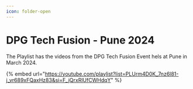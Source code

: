 ```yaml
---
icon: folder-open
---
```


# DPG Tech Fusion - Pune 2024

The Playlist has the videos from the DPG Tech Fusion Event hels at Pune in March 2024.

{% embed url="https://youtube.com/playlist?list=PLUrm4D0K_7nz6l81-j_vr689xFQaxHz83&si=F_jQrxRlUfCWHdqY" %}
